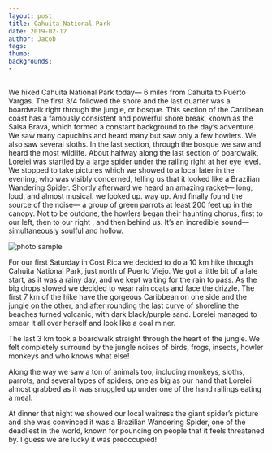 ```yaml
---
layout: post
title: Cahuita National Park
date: 2019-02-12
author: Jacob
tags:
thumb: 
backgrounds:
- 
---
```

We hiked Cahuita National Park today— 6 miles from Cahuita to Puerto Vargas.  The first 3/4 followed the shore and the last quarter was a boardwalk right through the jungle, or bosque.  This section of the Carribean coast has a famously consistent and powerful shore break, known as the Salsa Brava, which formed a constant background to the day’s adventure. We saw many capuchins and heard many but saw only a few howlers.  We also saw several sloths.  In the last section, through the bosque we saw and heard the most wildlife.  About halfway along the last section of boardwalk, Lorelei was startled by a large spider under the railing right at her eye level.  We stopped to take pictures which we showed to a local later in the evening, who was visibly concerned, telling us that it looked like a Brazilian Wandering Spider.  Shortly afterward we heard an amazing racket— long, loud, and almost musical.  we looked up. way up.  And finally found the source of the noise— a group of green parrots at least 200 feet up in the canopy.  Not to be outdone, the howlers began their haunting chorus, first to our left, then to our right , and then behind us. It’s an incredible sound— simultaneously soulful and hollow.


![photo sample](https://lh3.googleusercontent.com/-gbOyTXDGCPU/Vf9WOZFHuiI/AAAAAAAAFyI/HN0dh__HGDY/s640/blogger-image--1980394342.jpg)


For our first Saturday in Cost Rica we decided to do a 10 km hike through Cahuita National Park, just north of Puerto Viejo. We got a little bit of a late start, as it was a rainy day, and we kept waiting for the rain to pass. As the big drops slowed we decided to wear rain coats and face the drizzle. The first 7 km of the hike have the gorgeous Caribbean on one side and the jungle on the other, and after rounding the last curve of shoreline the beaches turned volcanic, with dark black/purple sand.  Lorelei managed to smear it all over herself and look like a coal miner. 

The last 3 km took a boardwalk straight through the heart of the jungle. We felt completely surround by the jungle noises of birds, frogs, insects, howler monkeys and who knows what else! 

Along the way we saw a ton of animals too, including monkeys, sloths, parrots, and several types of spiders, one as big as our hand that Lorelei almost grabbed as it was snuggled up under one of the hand railings eating a meal. 

At dinner that night we showed our local waitress the giant spider’s picture and she was convinced it was a Brazilian Wandering Spider, one of the deadliest in the world, known for pouncing on people that it feels threatened by. I guess we are lucky it was preoccupied! 

